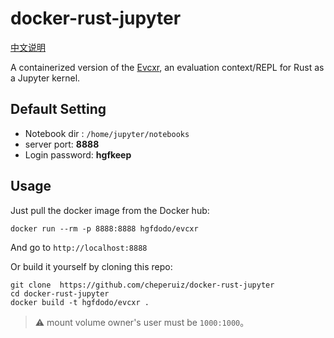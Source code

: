 # docker-rust-jupyter

[中文说明](./README-zh.md)

A containerized version of the [Evcxr](https://github.com/google/evcxr), an evaluation context/REPL for Rust as a Jupyter kernel.

## Default Setting

* Notebook dir : `/home/jupyter/notebooks`
* server port: **8888**
* Login password: **hgfkeep**

## Usage

Just pull the docker image from the Docker hub:

`docker run --rm -p 8888:8888 hgfdodo/evcxr`

And go to `http://localhost:8888`

Or build it yourself by cloning this repo:
```
git clone  https://github.com/cheperuiz/docker-rust-jupyter
cd docker-rust-jupyter
docker build -t hgfdodo/evcxr .
```

> ⚠️ mount volume  owner's user  must be  `1000:1000`。

